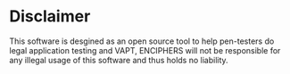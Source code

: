 # Disclaimer

This software is desgined as an open source tool to help pen-testers do legal application
testing and VAPT, ENCIPHERS will not be responsible for any illegal usage of
this software and thus holds no liability.
